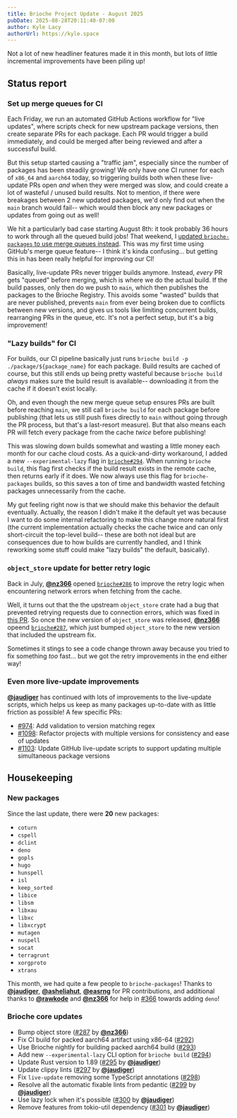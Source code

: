 ```yaml
---
title: Brioche Project Update - August 2025
pubDate: 2025-08-28T20:11:40-07:00
author: Kyle Lacy
authorUrl: https://kyle.space
---
```


Not a lot of new headliner features made it in this month, but lots of little incremental improvements have been piling up!

## Status report

### Set up merge queues for CI

Each Friday, we run an automated GitHub Actions workflow for "live updates", where scripts check for new upstream package versions, then create separate PRs for each package. Each PR would trigger a build immediately, and could be merged after being reviewed and after a successful build.

But this setup started causing a "traffic jam", especially since the number of packages has been steadily growing! We only have one CI runner for each of `x86_64` and `aarch64` today, so triggering builds both when these live-update PRs open _and_ when they were merged was slow, and could create a lot of wasteful / unused build results. Not to mention, if there were breakages between 2 new updated packages, we'd only find out when the `main` branch would fail-- which would then block any new packages or updates from going out as well!

We hit a particularly bad case starting August 8th: it took probably 36 hours to work through all the queued build jobs! That weekend, I [updated `brioche-packages` to use merge queues instead](https://github.com/brioche-dev/brioche-packages/pull/1015). This was my first time using GitHub's merge queue feature-- I think it's kinda confusing... but getting this in has been really helpful for improving our CI!

Basically, live-update PRs never trigger builds anymore. Instead, _every_ PR gets "queued" before merging, which is where we do the actual build. If the build passes, only then do we push to `main`, which then publishes the packages to the Brioche Registry. This avoids some "wasted" builds that are never published, prevents `main` from ever being broken due to conflicts between new versions, and gives us tools like limiting concurrent builds, rearranging PRs in the queue, etc. It's not a perfect setup, but it's a big improvement!

### "Lazy builds" for CI

For builds, our CI pipeline basically just runs `brioche build -p ./package/${package_name}` for each package. Build results are cached of course, but this still ends up being pretty wasteful because `brioche build` _always_ makes sure the build result is available-- downloading it from the cache if it doesn't exist locally.

Oh, and even though the new merge queue setup ensures PRs are built before reaching `main`, we still call `brioche build` for each package before publishing (that lets us still push fixes directly to `main` without going through the PR process, but that's a last-resort measure). But that also means each PR will fetch every package from the cache _twice_ before publishing!

This was slowing down builds somewhat and wasting a little money each month for our cache cloud costs. As a quick-and-dirty workaround, I added a new `--experimental-lazy` flag in [`brioche#294`](https://github.com/brioche-dev/brioche/pull/294). When running `brioche build`, this flag first checks if the build result exists in the remote cache, then returns early if it does. We now always use this flag for `brioche-packages` builds, so this saves a ton of time and bandwidth wasted fetching packages unnecessarily from the cache.

My gut feeling right now is that we should make this behavior the default eventually. Actually, the reason I didn't make it the default yet was because I want to do some internal refactoring to make this change more natural first (the current implementation actually checks the cache twice and can only short-circuit the top-level build-- these are both not ideal but are consequences due to how builds are currently handled, and I think reworking some stuff could make "lazy builds" the default, basically).

### `object_store` update for better retry logic

Back in July, [**@nz366**](https://github.com/nz366) opened [`brioche#286`](https://github.com/brioche-dev/brioche/pull/286) to improve the retry logic when encountering network errors when fetching from the cache.

Well, it turns out that the the upstream `object_store` crate had a bug that prevented retrying requests due to connection errors, which was fixed in [this PR](https://github.com/apache/arrow-rs-object-store/pull/445). So once the new version of `object_store` was released, [**@nz366**](https://github.com/nz366) opeend [`brioche#287`](https://github.com/brioche-dev/brioche/pull/287), which just bumped `object_store` to the new version that included the upstream fix.

Sometimes it stings to see a code change thrown away because you tried to fix something _too_ fast... but we got the retry improvements in the end either way!

### Even more live-update improvements

[**@jaudiger**](https://github.com/jaudiger) has continued with lots of improvements to the live-update scripts, which helps us keep as many packages up-to-date with as little friction as possible! A few specific PRs:

- [#974](https://github.com/brioche-dev/brioche-packages/pull/974): Add validation to version matching regex
- [#1098](https://github.com/brioche-dev/brioche-packages/pull/1098): Refactor projects with multiple versions for consistency and ease of updates
- [#1103](https://github.com/brioche-dev/brioche-packages/pull/1103): Update GitHub live-update scripts to support updating multiple simultaneous package versions

## Housekeeping

### New packages

Since the last update, there were **20** new packages:

- `coturn`
- `cspell`
- `dclint`
- `deno`
- `gopls`
- `hugo`
- `hunspell`
- `isl`
- `keep_sorted`
- `libice`
- `libsm`
- `libxau`
- `libxc`
- `libxcrypt`
- `mutagen`
- `nuspell`
- `socat`
- `terragrunt`
- `xorgproto`
- `xtrans`

This month, we had quite a few people to `brioche-packages`! Thanks to [**@jaudiger**](https://github.com/jaudiger), [**@asheliahut**](https://github.com/asheliahut), [**@easrng**](https://github.com/easrng) for PR contributions, and additional thanks to [**@rawkode**](https://github.com/rawkode) and [**@nz366**](https://github.com/nz366) for help in [#366](https://github.com/brioche-dev/brioche-packages/issues/336) towards adding `deno`!

### Brioche core updates

- Bump object store ([#287](https://github.com/brioche-dev/brioche/pull/287) by [**@nz366**](https://github.com/nz366))
- Fix CI build for packed aarch64 artifact using x86-64 ([#292](https://github.com/brioche-dev/brioche/pull/292))
- Use Brioche nightly for building packed aarch64 build ([#293](https://github.com/brioche-dev/brioche/pull/293))
- Add new `--experimental-lazy` CLI option for `brioche build` ([#294](https://github.com/brioche-dev/brioche/pull/294))
- Update Rust version to 1.89 ([#295](https://github.com/brioche-dev/brioche/pull/295) by [**@jaudiger**](https://github.com/jaudiger))
- Update clippy lints ([#297](https://github.com/brioche-dev/brioche/pull/297) by [**@jaudiger**](https://github.com/jaudiger))
- Fix `live-update` removing some TypeScript annotations ([#298](https://github.com/brioche-dev/brioche/pull/298))
- Resolve all the automatic fixable lints from pedantic ([#299](https://github.com/brioche-dev/brioche/pull/299) by [**@jaudiger**](https://github.com/jaudiger))
- Use lazy lock when it's possible ([#300](https://github.com/brioche-dev/brioche/pull/300) by [**@jaudiger**](https://github.com/jaudiger))
- Remove features from tokio-util dependency ([#301](https://github.com/brioche-dev/brioche/pull/301) by [**@jaudiger**](https://github.com/jaudiger))

